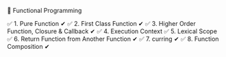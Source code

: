 🎁 Functional Programming

✅ 1. Pure Function ✔
✅ 2. First Class Function ✔
✅ 3. Higher Order Function, Closure & Callback ✔
✅ 4. Execution Context 
✅ 5. Lexical Scope 
✅ 6. Return Function from Another Function ✔
✅ 7. curring ✔
✅ 8. Function Composition ✔
 